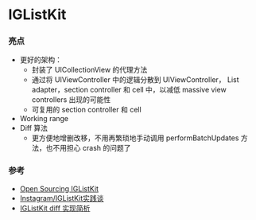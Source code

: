 # IGListKit


### 亮点
- 更好的架构：
  - 封装了 UICollectionView 的代理方法
  - 通过将 UIViewController  中的逻辑分散到 UIViewController， List adapter，section controller 和 cell 中，以减低 massive view controllers 出现的可能性
  - 可复用的 section controller 和 cell
- Working range
- Diff 算法
  - 更方便地增删改移，不用再繁琐地手动调用 performBatchUpdates 方法，也不用担心 crash 的问题了


### 参考
- [Open Sourcing IGListKit](https://engineering.instagram.com/open-sourcing-iglistkit-3d66f1e4e9aa)
- [Instagram/IGListKit实践谈](http://www.jianshu.com/p/44bda1421757)
- [IGListKit diff 实现简析](http://xiangwangfeng.com/2017/03/16/IGListKit-diff-%E5%AE%9E%E7%8E%B0%E7%AE%80%E6%9E%90/)
